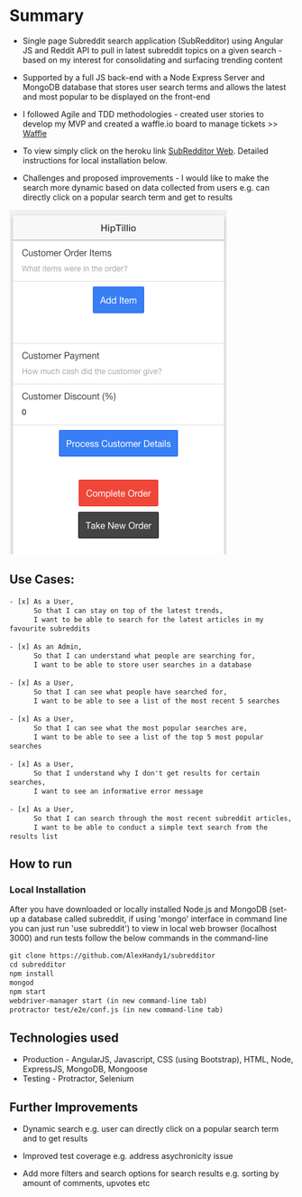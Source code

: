 Summary
=================

* Single page Subreddit search application (SubRedditor) using Angular JS and Reddit API to pull in latest subreddit topics on a given search - based on my interest for consolidating and surfacing trending content

* Supported by a full JS back-end with a Node Express Server and MongoDB database that stores user search terms and allows the latest and most popular to be displayed on the front-end

* I followed Agile and TDD methodologies - created user stories to develop my MVP and created a waffle.io board to manage tickets >> [Waffle](https://waffle.io/AlexHandy1/subredditor)

* To view simply click on the heroku link [SubRedditor Web](https://subredditor.herokuapp.com/). Detailed instructions for local installation below.

* Challenges and proposed improvements - I would like to make the search more dynamic based on data collected from users e.g. can directly click on a popular search term and get to results

![SubRedditor - Example Search](https://github.com/AlexHandy1/till_tech_test/blob/master/images/HipTillio-preorder.png)

Use Cases:
-------

```
- [x] As a User,
      So that I can stay on top of the latest trends,
      I want to be able to search for the latest articles in my favourite subreddits

- [x] As an Admin,
      So that I can understand what people are searching for,
      I want to be able to store user searches in a database

- [x] As a User,
      So that I can see what people have searched for,
      I want to be able to see a list of the most recent 5 searches

- [x] As a User,
      So that I can see what the most popular searches are,
      I want to be able to see a list of the top 5 most popular searches

- [x] As a User,
      So that I understand why I don't get results for certain searches,
      I want to see an informative error message

- [x] As a User,
      So that I can search through the most recent subreddit articles,
      I want to be able to conduct a simple text search from the results list

```

How to run
----

### Local Installation

After you have downloaded or locally installed Node.js and MongoDB (set-up a database called subreddit, if using 'mongo' interface in command line you can just run 'use subreddit') to view in local web browser (localhost 3000) and run tests follow the below commands in the command-line

```
git clone https://github.com/AlexHandy1/subredditor
cd subredditor
npm install
mongod
npm start
webdriver-manager start (in new command-line tab)
protractor test/e2e/conf.js (in new command-line tab)
```

Technologies used
----

* Production - AngularJS, Javascript, CSS (using Bootstrap), HTML, Node, ExpressJS, MongoDB, Mongoose
* Testing - Protractor, Selenium

Further Improvements
----

*  Dynamic search e.g. user can directly click on a popular search term and to get results

*  Improved test coverage e.g. address asychronicity issue

*  Add more filters and search options for search results e.g. sorting by amount of comments, upvotes etc